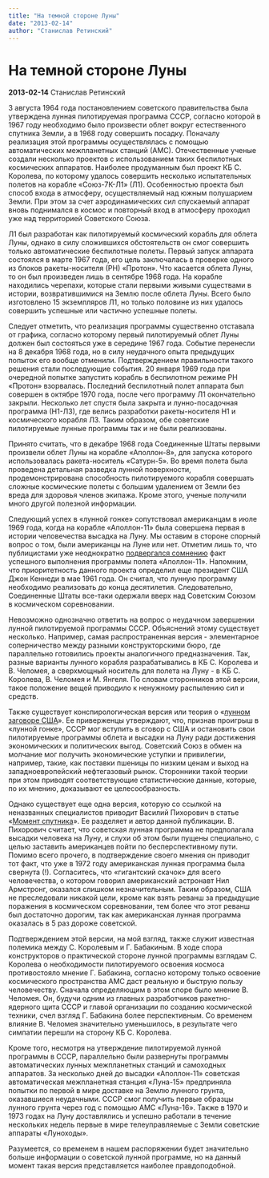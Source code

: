 ```yaml
---
title: "На темной стороне Луны"
date: "2013-02-14"
author: "Станислав Ретинский"
---
```


# На темной стороне Луны

**2013-02-14** Станислав Ретинский

3 августа 1964 года постановлением советского правительства была утверждена лунная пилотируемая программа СССР, согласно которой в 1967 году необходимо было произвести облет вокруг естественного спутника Земли, а в 1968 году совершить посадку. Поначалу реализация этой программы осуществлялась с помощью автоматических межпланетных станций (АМС). Отечественные ученые создали несколько проектов с использованием таких беспилотных космических аппаратов. Наиболее продуманным был проект КБ С. Королева, по которому удалось совершить несколько испытательных полетов на корабле «Союз-7К-Л1» (Л1). Особенностью проекта был способ входа в атмосферу, осуществляемый над южным полушарием Земли. При этом за счет аэродинамических сил спускаемый аппарат вновь поднимался в космос и повторный вход в атмосферу проходил уже над территорией Советского Союза.

Л1 был разработан как пилотируемый космический корабль для облета Луны, однако в силу сложившихся обстоятельств он смог совершить только автоматические беспилотные полеты. Первый запуск аппарата состоялся в марте 1967 года, его цель заключалась в проверке одного из блоков ракеты-носителя (РН) «Протон». Что касается облета Луны, то он был произведен лишь в сентябре 1968 года. На корабле находились черепахи, которые стали первыми живыми существами в истории, возвратившимися на Землю после облета Луны. Всего было изготовлено 15 экземпляров Л1, но только половине из них удалось совершить успешные или частично успешные полеты.

Следует отметить, что реализация программы существенно отставала от графика, согласно которому первый пилотируемый облет Луны должен был состояться уже в середине 1967 года. Событие перенесли на 8 декабря 1968 года, но в силу неудачного опыта предыдущих попыток его вообще отменили. Подтверждением правильности такого решения стали последующие события. 20 января 1969 года при очередной попытке запустить корабль в беспилотном режиме РН «Протон» взорвалась. Последний беспилотный полет аппарата был совершен в октябре 1970 года, после чего программу Л1 окончательно закрыли. Несколько лет спустя была закрыта и лунно-посадочная программа (Н1-Л3), где велись разработки ракеты-носителя Н1 и космического корабля Л3. Таким образом, обе советские пилотируемые лунные программы так и не были реализованы.

Принято считать, что в декабре 1968 года Соединенные Штаты первыми произвели облет Луны на корабле «Аполлон-8», для запуска которого использовалась ракета-носитель «Сатурн-5». Во время полета была проведена детальная разведка лунной поверхности, продемонстрирована способность пилотируемого корабля совершать сложные космические полеты с большим удалением от Земли без вреда для здоровья членов экипажа. Кроме этого, ученые получили много другой полезной информации.

Следующий успех в «лунной гонке» сопутствовал американцам в июле 1969 года, когда на корабле «Аполлон-11» была совершена первая в истории человечества высадка на Луну. Мы оставим в стороне спорный вопрос о том, были американцы на Луне или нет. Отметим лишь то, что публицистами уже неоднократно [подвергался сомнению](http://knigi.tr200.net/v.php?id=409770) факт успешного выполнения программы полета «Аполлон-11». Напомним, что приоритетность данного проекта определил еще президент США Джон Кеннеди в мае 1961 года. Он считал, что лунную программу необходимо реализовать до конца десятилетия. Следовательно, Соединенные Штаты все-таки одержали вверх над Советским Союзом в космическом соревновании.

Невозможно однозначно ответить на вопрос о неудачном завершении лунной пилотируемой программы СССР. Объяснений этому существует несколько. Например, самая распространенная версия - элементарное соперничество между разными конструкторскими бюро, где параллельно готовились проекты аналогичного предназначения. Так, разные варианты лунного корабля разрабатывались в КБ С. Королева и В. Челомея, а сверхмощный носитель для полета на Луну - в КБ С. Королева, В. Челомея и М. Янгеля. По словам сторонников этой версии, такое положение вещей приводило к ненужному распылению сил и средств.

Также существует конспирологическая версия или теория о «[лунном заговоре США](http://www.manonmoon.ru/articles/st10.htm)». Ее приверженцы утверждают, что, признав проигрыш в «лунной гонке», СССР мог вступить в сговор с США и остановить свои пилотируемые программы облета и высадки на Луну ради достижения экономических и политических выгод. Советский Союз в обмен на молчание мог получить экономические уступки и привилегии, например, такие, как поставки пшеницы по низким ценам и выход на западноевропейский нефтегазовый рынок. Сторонники такой теории при этом приводят соответствующие статистические данные, которые, по их мнению, доказывают ее целесообразность.

Однако существует еще одна версия, которую со ссылкой на неназванных специалистов приводит Василий Пихорович в статье «[Момент спутника](/3626.html)». Ее разделяет и автор данной публикации. В. Пихорович считает, что советская лунная программа не предполагала высадки человека на Луну, и слухи об этом были пущены специально, с целью заставить американцев пойти по бесперспективному пути. Помимо всего прочего, в подтверждение своего мнения он приводит тот факт, что уже в 1972 году американская лунная программа была свернута (!). Согласитесь, что «гигантский скачок» для всего человечества, о котором говорил американский астронавт Нил Армстронг, оказался слишком незначительным. Таким образом, США не преследовали никакой цели, кроме как взять реванш за предыдущие поражения в космическом соревновании, тем более что этот реванш был достаточно дорогим, так как американская лунная программа оказалась в 5 раз дороже советской.

Подтверждением этой версии, на мой взгляд, также служит известная полемика между С. Королевым и Г. Бабакиным. В ходе спора конструкторов о практической стороне лунной программы взглядам С. Королева о необходимости пилотируемого освоения космоса противостояло мнение Г. Бабакина, согласно которому только освоение космического пространства АМС даст реальную и быструю пользу человечеству. Сначала определяющим в этом споре было мнение В. Челомея. Он, будучи одним из главных разработчиков ракетно-ядерного щита СССР и главой организации по созданию космической техники, счел взгляд Г. Бабакина более перспективным. Со временем влияние В. Челомея значительно уменьшилось, в результате чего симпатии перешли на сторону КБ С. Королева.

Кроме того, несмотря на утверждение пилотируемой лунной программы в СССР, параллельно были развернуты программы автоматических лунных межпланетных станций и самоходных аппаратов. За несколько дней до высадки «Аполлон-11» советская автоматическая межпланетная станция «Луна-15» предприняла попытки по первой в мире доставке на Землю лунного грунта, оказавшиеся неудачными. СССР смог получить первые образцы лунного грунта через год с помощью АМС «Луна-16». Также в 1970 и 1973 годах на Луну доставлялись и успешно работали в течение нескольких недель первые в мире телеуправляемые с Земли советские аппараты «Луноходы».

Разумеется, со временем в нашем распоряжении будет значительно больше информации о советской лунной программе, но на данный момент такая версия представляется наиболее правдоподобной.